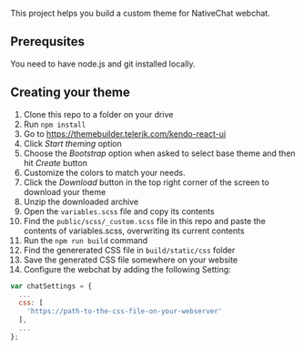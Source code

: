 This project helps you build a custom theme for NativeChat webchat.

## Prerequsites 

You need to have node.js and git installed locally.

## Creating your theme

1. Clone this repo to a folder on your drive
1. Run `npm install`
1. Go to <https://themebuilder.telerik.com/kendo-react-ui>
1. Click *Start theming* option
1. Choose the *Bootstrap* option when asked to select base theme and then hit *Create* button
1. Customize the colors to match your needs.
1. Click the *Download* button in the top right corner of the screen to download your theme
1. Unzip the downloaded archive
1. Open the `variables.scss` file and copy its contents
1. Find the `public/scss/_custom.scss` file in this repo and paste the contents of variables.scss, overwriting its current contents
1. Run the `npm run build` command
1. Find the genererated CSS file in `build/static/css` folder
1. Save the generated CSS file somewhere on your website
1. Configure the webchat by adding the following Setting:

```javascript
var chatSettings = {
  ...
  css: [
    'https://path-to-the-css-file-on-your-webserver'
  ],
  ...
};
```